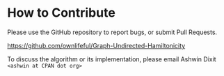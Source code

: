 # How to Contribute

Please use the GitHub repository to report bugs, or submit Pull Requests.


https://github.com/ownlifeful/Graph-Undirected-Hamiltonicity


To discuss the algorithm or its implementation, please email Ashwin Dixit `<ashwin at CPAN dot org>`